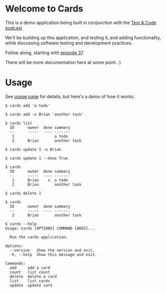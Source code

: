 # Welcome to Cards

This is a demo application being built in conjunction with the [Test & Code podcast](http://testandcode.com).

We'll be building up this application, and testing it, and adding functionality, while discussing software testing and development practices.

Follow along, starting with [episode 37](http://testandcode.com/37).

There will be more documentation here at some point. :)


# Usage

See [usage page](usage.md) for details, but here's a demo of how it works:

```
$ cards add 'a todo'

$ cards add -o Brian 'another task'

$ cards list
  ID      owner  done summary
  --      -----  ---- -------
   1                  a todo
   2      Brian       another task

$ cards update 1 -o Brian

$ cards update 1 --done True

$ cards
  ID      owner  done summary
  --      -----  ---- -------
   1      Brian    x  a todo
   2      Brian       another task

$ cards delete 1

$ cards
  ID      owner  done summary
  --      -----  ---- -------
   2      Brian       another task

$ cards --help
Usage: cards [OPTIONS] COMMAND [ARGS]...

  Run the cards application.

Options:
  --version   Show the version and exit.
  -h, --help  Show this message and exit.

Commands:
  add     add a card
  count   list count
  delete  delete a card
  list    list cards
  update  update card
```

